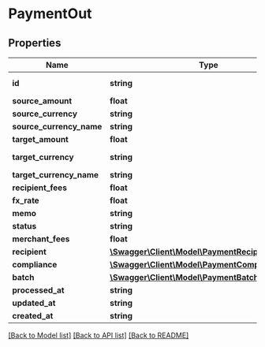 # PaymentOut

## Properties
Name | Type | Description | Notes
------------ | ------------- | ------------- | -------------
**id** | **string** | P-XXXXXXXXXXXXXXXX | [optional] 
**source_amount** | **float** |  | [optional] 
**source_currency** | **string** | source currency code | [optional] 
**source_currency_name** | **string** | currency name | [optional] 
**target_amount** | **float** |  | [optional] 
**target_currency** | **string** | target currency code 3 letters ISO code | [optional] 
**target_currency_name** | **string** | currency name | [optional] 
**recipient_fees** | **float** |  | [optional] 
**fx_rate** | **float** |  | [optional] 
**memo** | **string** |  | [optional] 
**status** | **string** |  | [optional] 
**merchant_fees** | **float** |  | [optional] 
**recipient** | [**\Swagger\Client\Model\PaymentRecipient**](PaymentRecipient.md) |  | [optional] 
**compliance** | [**\Swagger\Client\Model\PaymentComplianceStatus**](PaymentComplianceStatus.md) |  | [optional] 
**batch** | [**\Swagger\Client\Model\PaymentBatch**](PaymentBatch.md) |  | [optional] 
**processed_at** | **string** | processing date | [optional] 
**updated_at** | **string** | last update date | [optional] 
**created_at** | **string** | creation date | [optional] 

[[Back to Model list]](../README.md#documentation-for-models) [[Back to API list]](../README.md#documentation-for-api-endpoints) [[Back to README]](../README.md)


